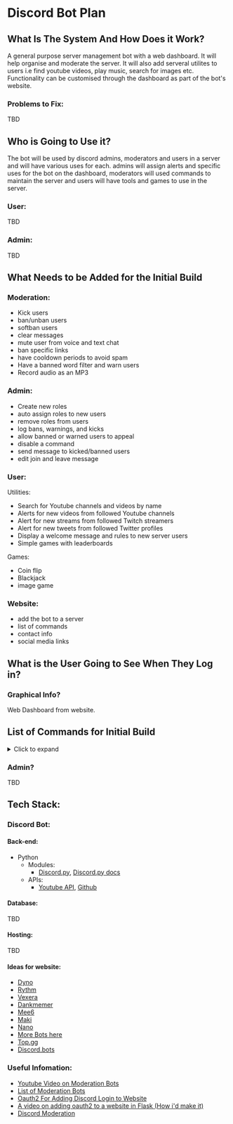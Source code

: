 # Discord Bot Plan


## What Is The System And How Does it Work?
A general purpose server management bot with a web dashboard. It will help organise and moderate the server. It will also add serveral utilites to users i.e find youtube videos, play music, search for images etc. Functionality can be customised through the dashboard as part of the bot's website.
### Problems to Fix:
TBD
## Who is Going to Use it?
The bot will be used by discord admins, moderators and users in a server and will have various uses for each. admins will assign alerts and specific uses for the bot on the dashboard, moderators will used commands to maintain the server and users will have tools and games to use in the server.
### User:
TBD
### Admin:
TBD
## What Needs to be Added for the Initial Build
 
### Moderation:
- Kick users
- ban/unban users
- softban users
- clear messages
- mute user from voice and text chat
- ban specific links
- have cooldown periods to avoid spam
- Have a banned word filter and warn users
- Record audio as an MP3

### Admin:
- Create new roles
- auto assign roles to new users
- remove roles from users
- log bans, warnings, and kicks
- allow banned or warned users to appeal
- disable a command
- send message to kicked/banned users
- edit join and leave message 
### User:
Utilities:
- Search for Youtube channels and videos by name
- Alerts for new videos from followed Youtube channels
- Alert for new streams from followed Twitch streamers
- Alert for new tweets from followed Twitter profiles
- Display a welcome message and rules to new server users
- Simple games with leaderboards

Games:
- Coin flip 
- Blackjack
- image game
### Website:
- add the bot to a server
- list of commands 
- contact info
- social media links
## What is the User Going to See When They Log in?
### Graphical Info?
Web Dashboard from website.
## List of Commands for Initial Build
<details>
<summary>Click to expand</summary>

| Commands | Description | Added |
| ------------- | ------------- | ------------- |
| **Help**     | **Description** | |
| !help | Displays a list of commands and a description of their function. | Yes |
| **Math**     | **Description** |  |
| !mul | Multiplies two given integers. I.e. !mul 2 2 displays 4. | Yes |
| !add | Finds the sum of two given numbers. I.e. !add 2 1 displays 3. | Yes |
| !sub | Subtracts two given numbers. I.e. !sub 3 1 displays 2. | Yes |
| **Moderation**     | **Description** |  |
| !kick <user id> | Kick a user from the server. | Yes |
| !ban <user id> | ban a user from the server indefinatly. | Yes |
| !unban <user id> | Unban a user from the server. | Yes |
| !softban <user id> <time in hours> | ban a user for a specifed period of time. | No |
| !clear <number of posts>| clears a number of posts from a text channel (default is 2 posts). | Yes |
| !kick <user id> | Kick a user from the server. | Yes |
| **Admin**     | **Description** |  |
| !load <cog name> | Loads a cog. | Yes |
| !unload <cog name> | unloads a cog. | Yes |
| **Utilities**     | **Description** |  |
| !youtube | Displays a youtube video. I.e. !youtube never gonna give you up displays 'http://www.youtube.com/watch?v=dQw4w9WgXcQ'. | Yes |
| **Games**     | **Description** |  |
| **Misc**     | **Description** |  |
| !ping | Returns Pong | Yes |
| !hellopablo | Pablo quacks at you. | Yes |
	
</details>


### Admin?
TBD
## Tech Stack:
### Discord Bot:
#### Back-end:
- Python
  - Modules:
   	- [Discord.py](https://pypi.org/project/discord.py/), [Discord.py docs](https://discordpy.readthedocs.io/en/latest/index.html#)
  - APIs:
  	- [Youtube API](https://developers.google.com/youtube/v3), [Github](https://github.com/googleapis/google-api-python-client)
		
#### Database:
TBD
#### Hosting:
TBD
#### Ideas for website:		
- [Dyno](https://dyno.gg/bot)
- [Rythm](https://rythm.fm/)
- [Vexera](https://vexera.io/docs/gs) 
- [Dankmemer](https://dankmemer.lol/)
- [Mee6](https://mee6.xyz/)
- [Maki](https://maki.gg/)
- [Nano](https://nanobot.pw/index.html)
- [More Bots here](https://bots.ondiscord.xyz/)
- [Top.gg](https://top.gg/)
- [Discord.bots](https://discord.bots.gg/)

### Useful Infomation:
- [Youtube Video on Moderation Bots](https://www.youtube.com/watch?v=SwaGOfAKoT0)
- [List of Moderation Bots](https://droplr.com/how-to/productivity-tools/top-5-discord-moderation-bots-to-keep-your-server-safe/)
- [Oauth2 For Adding Discord Login to Website](https://discord.com/developers/docs/topics/oauth2)
- [A video on adding oauth2 to a website in Flask (How i'd make it)](https://www.youtube.com/watch?v=xiYEKe1Q1MI)
- [Discord Moderation](https://discord.com/moderation)
		
